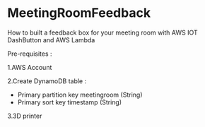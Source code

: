 # MeetingRoomFeedback

How to built a feedback box for your meeting room with AWS IOT DashButton and AWS Lambda

Pre-requisites : 

1.AWS Account

2.Create DynamoDB table :
  - Primary partition key 	meetingroom (String)
  - Primary sort key	timestamp (String)

3.3D printer






